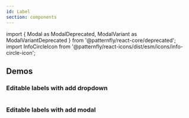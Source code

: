 ```yaml
---
id: Label
section: components
---
```


import { Modal as ModalDeprecated, ModalVariant as ModalVariantDeprecated } from '@patternfly/react-core/deprecated';
import InfoCircleIcon from '@patternfly/react-icons/dist/esm/icons/info-circle-icon';

## Demos

### Editable labels with add dropdown

```ts file="../components/Label/examples/LabelGroupEditableAddDropdown.tsx"

```

### Editable labels with add modal

```ts file="../components/Label/examples/LabelGroupEditableAddModal.tsx"

```
